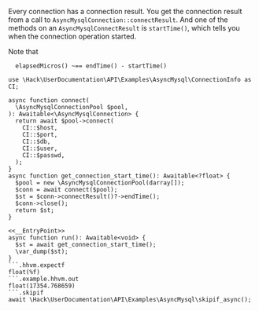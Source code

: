 Every connection has a connection result. You get the connection result from a call to `AsyncMysqlConnection::connectResult`. And one of the methods on an `AsyncMysqlConnectResult` is `startTime()`, which tells you when the connection operation started.

Note that 

```
  elapsedMicros() ~== endTime() - startTime()
```

```basic-usage.php
use \Hack\UserDocumentation\API\Examples\AsyncMysql\ConnectionInfo as CI;

async function connect(
  \AsyncMysqlConnectionPool $pool,
): Awaitable<\AsyncMysqlConnection> {
  return await $pool->connect(
    CI::$host,
    CI::$port,
    CI::$db,
    CI::$user,
    CI::$passwd,
  );
}
async function get_connection_start_time(): Awaitable<?float> {
  $pool = new \AsyncMysqlConnectionPool(darray[]);
  $conn = await connect($pool);
  $st = $conn->connectResult()?->endTime();
  $conn->close();
  return $st;
}

<<__EntryPoint>>
async function run(): Awaitable<void> {
  $st = await get_connection_start_time();
  \var_dump($st);
}
```.hhvm.expectf
float(%f)
```.example.hhvm.out
float(17354.768659)
```.skipif
await \Hack\UserDocumentation\API\Examples\AsyncMysql\skipif_async();
```
